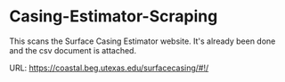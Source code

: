# Casing-Estimator-Scraping
This scans the Surface Casing Estimator website. It's already been done and the csv document is attached.

URL: https://coastal.beg.utexas.edu/surfacecasing/#!/
